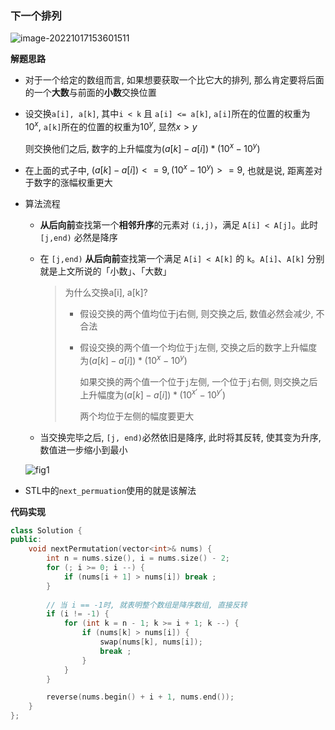 

### 下一个排列

![image-20221017153601511](http://www.cdn.liver0377.xyz/typora/202210171536569.png)



**解题思路**

- 对于一个给定的数组而言, 如果想要获取一个比它大的排列, 那么肯定要将后面的一个**大数**与前面的**小数**交换位置

- 设交换`a[i], a[k]`, 其中`i < k` 且 `a[i] <= a[k]`, `a[i]`所在的位置的权重为$10^x$, `a[k]`所在的位置的权重为$10^y$, 显然$x > y$

  则交换他们之后, 数字的上升幅度为$(a[k] - a[i]) * (10^x - 10^y)$

- 在上面的式子中, $(a[k] - a[i]) <= 9, (10^ x - 10^y) >= 9$, 也就是说, 距离差对于数字的涨幅权重更大

- 算法流程

  - **从后向前**查找第一个**相邻升序**的元素对 `(i,j)`，满足 `A[i] < A[j]`。此时 `[j,end)` 必然是降序

  - 在 `[j,end)` **从后向前**查找第一个满足 `A[i] < A[k]` 的 `k`。`A[i]`、`A[k]` 分别就是上文所说的「小数」、「大数」

    > 为什么交换a[i], a[k]?
    >
    > - 假设交换的两个值均位于j右侧, 则交换之后, 数值必然会减少, 不合法
    >
    > - 假设交换的两个值一个均位于`j`左侧, 交换之后的数字上升幅度为$(a[k] - a[i]) * (10^x - 10^y)$
    >
    >   如果交换的两个值一个位于`j`左侧, 一个位于`j`右侧, 则交换之后上升幅度为$(a[k] - a[i]) * (10^{x'} - 10^{y'})$
    >
    >   两个均位于左侧的幅度要更大

  - 当交换完毕之后, `[j, end)`必然依旧是降序, 此时将其反转, 使其变为升序, 数值进一步缩小到最小

  ![fig1](https://assets.leetcode-cn.com/solution-static/31/31.gif)

- STL中的`next_permuation`使用的就是该解法



**代码实现**

```cc
class Solution {
public:
    void nextPermutation(vector<int>& nums) {
        int n = nums.size(), i = nums.size() - 2;
        for (; i >= 0; i --) {
            if (nums[i + 1] > nums[i]) break ;
        } 
        
        // 当 i == -1时, 就表明整个数组是降序数组, 直接反转
        if (i != -1) {
            for (int k = n - 1; k >= i + 1; k --) {
                if (nums[k] > nums[i]) {
                    swap(nums[k], nums[i]);
                    break ;
                }
            }
        }

        reverse(nums.begin() + i + 1, nums.end());
    }
};
```

